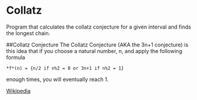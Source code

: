 # Collatz
Program that calculates the collatz conjecture for a given interval and finds the longest chain.

##Collatz Conjecture
The Collatz Conjecture (AKA the 3n+1 conjecture) is this idea that if you choose
a natural number, n, and apply the following formula

    *f*(n) = {n/2 if n%2 = 0 or 3n+1 if n%2 = 1}

enough times, you will eventually reach 1.

[Wikipedia](https://en.wikipedia.org/wiki/Collatz_conjecture)
